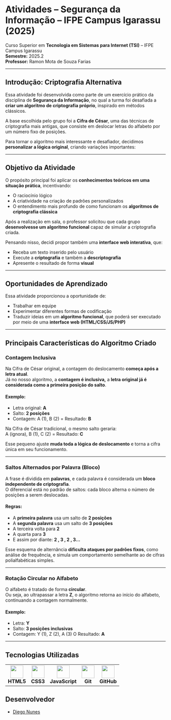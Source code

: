 # Atividades – Segurança da Informação – IFPE Campus Igarassu (2025)

Curso Superior em **Tecnologia em Sistemas para Internet (TSI)** – IFPE Campus Igarassu  
**Semestre:** 2025.2  
**Professor:** Ramon Mota de Souza Farias  

---

## Introdução: Criptografia Alternativa

Essa atividade foi desenvolvida como parte de um exercício prático da disciplina de **Segurança da Informação**, no qual a turma foi desafiada a **criar um algoritmo de criptografia próprio**, inspirado em métodos clássicos.

A base escolhida pelo grupo foi a **Cifra de César**, uma das técnicas de criptografia mais antigas, que consiste em deslocar letras do alfabeto por um número fixo de posições.  

Para tornar o algoritmo mais interessante e desafiador, decidimos **personalizar a lógica original**, criando variações importantes:

---

## Objetivo da Atividade

O propósito principal foi aplicar os **conhecimentos teóricos em uma situação prática**, incentivando:
- O raciocínio lógico  
- A criatividade na criação de padrões personalizados  
- O entendimento mais profundo de como funcionam os **algoritmos de criptografia clássica**

Após a realização em sala, o professor solicitou que cada grupo **desenvolvesse um algoritmo funcional** capaz de simular a criptografia criada.  

Pensando nisso, decidi propor também uma **interface web interativa**, que:
- Receba um texto inserido pelo usuário  
- Execute a **criptografia** e também a **descriptografia**  
- Apresente o resultado de forma **visual**

---

##  Oportunidades de Aprendizado

Essa atividade proporcionou a oportunidade de:
- Trabalhar em equipe  
- Experimentar diferentes formas de codificação  
- Traduzir ideias em um **algoritmo funcional**, que poderá ser executado por meio de uma **interface web (HTML/CSS/JS/PHP)**  

---

## Principais Características do Algoritmo Criado

### Contagem Inclusiva  

Na Cifra de César original, a contagem do deslocamento **começa após a letra atual**.  
Já no nosso algoritmo, a **contagem é inclusiva,** a **letra original já é considerada como a primeira posição do salto**.

#### Exemplo:
- Letra original: **A**  
- Salto: **2 posições**  
- Contagem: A (1), B (2) = Resultado: **B**  

Na Cifra de César tradicional, o mesmo salto geraria:  
A (ignora), B (1), C (2) = Resultado: **C**

Esse pequeno ajuste **muda toda a lógica de deslocamento** e torna a cifra única em seu funcionamento.

---

### Saltos Alternados por Palavra (Bloco)

A frase é dividida em **palavras**, e cada palavra é considerada um **bloco independente de criptografia**.  
O diferencial está no padrão de saltos: cada bloco alterna o número de posições a serem deslocadas.

#### Regras:
- A **primeira palavra** usa um salto de **2 posições**  
- A **segunda palavra** usa um salto de **3 posições**  
- A terceira volta para **2**  
- A quarta para **3**  
- E assim por diante: **2 , 3 , 2 , 3...**

Esse esquema de alternância **dificulta ataques por padrões fixos**, como análise de frequência, e simula um comportamento semelhante ao de cifras polialfabéticas simples.

---

### Rotação Circular no Alfabeto

O alfabeto é tratado de forma **circular**.  
Ou seja, ao ultrapassar a letra **Z**, o algoritmo retorna ao início do alfabeto, continuando a contagem normalmente.

#### Exemplo:
- Letra: **Y**  
- Salto: **3 posições inclusivas**  
- Contagem: Y (1), Z (2), A (3) O Resultado: **A**

---

## Tecnologias Utilizadas

<table>
  <tr>
    <td align="center"><img src="https://cdn.jsdelivr.net/gh/devicons/devicon/icons/html5/html5-original.svg" width="40px" /><br><strong>HTML5</strong></td>
    <td align="center"><img src="https://cdn.jsdelivr.net/gh/devicons/devicon/icons/css3/css3-original.svg" width="40px" /><br><strong>CSS3</strong></td>
    <td align="center"><img src="https://cdn.jsdelivr.net/gh/devicons/devicon/icons/javascript/javascript-original.svg" width="40px" /><br><strong>JavaScript</strong></td>
    <td align="center"><img src="https://cdn.jsdelivr.net/gh/devicons/devicon/icons/git/git-original.svg" width="40px" /><br><strong>Git</strong></td>
    <td align="center"><img src="https://cdn.jsdelivr.net/gh/devicons/devicon/icons/github/github-original.svg" width="40px" /><br><strong>GitHub</strong></td>
  </tr>
</table>


## Desenvolvedor

- [Diego Nunes](https://github.com/Diego-jpeg-27)